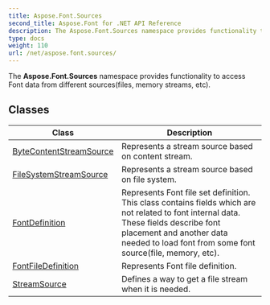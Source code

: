```yaml
---
title: Aspose.Font.Sources
second_title: Aspose.Font for .NET API Reference
description: The Aspose.Font.Sources namespace provides functionality to access Font data from different sourcesfiles memory streams etc
type: docs
weight: 110
url: /net/aspose.font.sources/
---
```

The **Aspose.Font.Sources** namespace provides functionality to access Font data from different sources(files, memory streams, etc).

## Classes

| Class | Description |
| --- | --- |
| [ByteContentStreamSource](./bytecontentstreamsource/) | Represents a stream source based on content stream. |
| [FileSystemStreamSource](./filesystemstreamsource/) | Represents a stream source based on file system. |
| [FontDefinition](./fontdefinition/) | Represents Font file set definition. This class contains fields which are not related to font internal data. These fields describe font placement and another data needed to load font from some font source(file, memory, etc). |
| [FontFileDefinition](./fontfiledefinition/) | Represents Font file definition. |
| [StreamSource](./streamsource/) | Defines a way to get a file stream when it is needed. |


